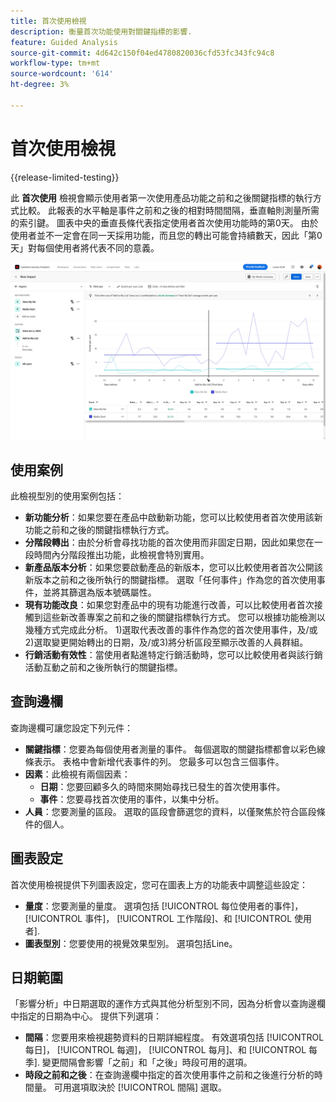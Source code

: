 ```yaml
---
title: 首次使用檢視
description: 衡量首次功能使用對關鍵指標的影響.
feature: Guided Analysis
source-git-commit: 4d642c150f04ed4780820036cfd53fc343fc94c8
workflow-type: tm+mt
source-wordcount: '614'
ht-degree: 3%

---
```


# 首次使用檢視

{{release-limited-testing}}

此 **首次使用** 檢視會顯示使用者第一次使用產品功能之前和之後關鍵指標的執行方式比較。 此報表的水平軸是事件之前和之後的相對時間間隔，垂直軸則測量所需的索引鍵。 圖表中央的垂直長條代表指定使用者首次使用功能時的第0天。 由於使用者並不一定會在同一天採用功能，而且您的轉出可能會持續數天，因此「第0天」對每個使用者將代表不同的意義。

![版本](../assets/first-use.png)

## 使用案例

此檢視型別的使用案例包括：

* **新功能分析**：如果您要在產品中啟動新功能，您可以比較使用者首次使用該新功能之前和之後的關鍵指標執行方式。
* **分階段轉出**：由於分析會尋找功能的首次使用而非固定日期，因此如果您在一段時間內分階段推出功能，此檢視會特別實用。
* **新產品版本分析**：如果您要啟動產品的新版本，您可以比較使用者首次公開該新版本之前和之後所執行的關鍵指標。 選取「任何事件」作為您的首次使用事件，並將其篩選為版本號碼屬性。
* **現有功能改良**：如果您對產品中的現有功能進行改善，可以比較使用者首次接觸到這些新改善專案之前和之後的關鍵指標執行方式。 您可以根據功能檢測以幾種方式完成此分析。 1)選取代表改善的事件作為您的首次使用事件，及/或2)選取變更開始轉出的日期，及/或3)將分析區段至顯示改善的人員群組。
* **行銷活動有效性**：當使用者點進特定行銷活動時，您可以比較使用者與該行銷活動互動之前和之後所執行的關鍵指標。

## 查詢邊欄

查詢邊欄可讓您設定下列元件：

* **關鍵指標**：您要為每個使用者測量的事件。 每個選取的關鍵指標都會以彩色線條表示。 表格中會新增代表事件的列。 您最多可以包含三個事件。
* **因素**：此檢視有兩個因素：
   * **日期**：您要回顧多久的時間來開始尋找已發生的首次使用事件。
   * **事件**：您要尋找首次使用的事件，以集中分析。
* **人員**：您要測量的區段。 選取的區段會篩選您的資料，以僅聚焦於符合區段條件的個人。

## 圖表設定

首次使用檢視提供下列圖表設定，您可在圖表上方的功能表中調整這些設定：

* **量度**：您要測量的量度。 選項包括 [!UICONTROL 每位使用者的事件]， [!UICONTROL 事件]， [!UICONTROL 工作階段]、和 [!UICONTROL 使用者].
* **圖表型別**：您要使用的視覺效果型別。 選項包括Line。

## 日期範圍

「影響分析」中日期選取的運作方式與其他分析型別不同，因為分析會以查詢邊欄中指定的日期為中心。 提供下列選項：

* **間隔**：您要用來檢視趨勢資料的日期詳細程度。 有效選項包括 [!UICONTROL 每日]， [!UICONTROL 每週]， [!UICONTROL 每月]、和 [!UICONTROL 每季]. 變更間隔會影響「之前」和「之後」時段可用的選項。
* **時段之前和之後**：在查詢邊欄中指定的首次使用事件之前和之後進行分析的時間量。 可用選項取決於 [!UICONTROL 間隔] 選取。
